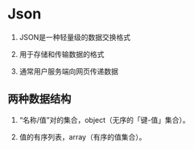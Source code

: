 
# Json

1. JSON是一种轻量级的数据交换格式

2. 用于存储和传输数据的格式

3. 通常用户服务端向网页传递数据


## 两种数据结构

1. “名称/值”对的集合，object（无序的「键-值」集合）。

2. 值的有序列表，array（有序的值集合）。